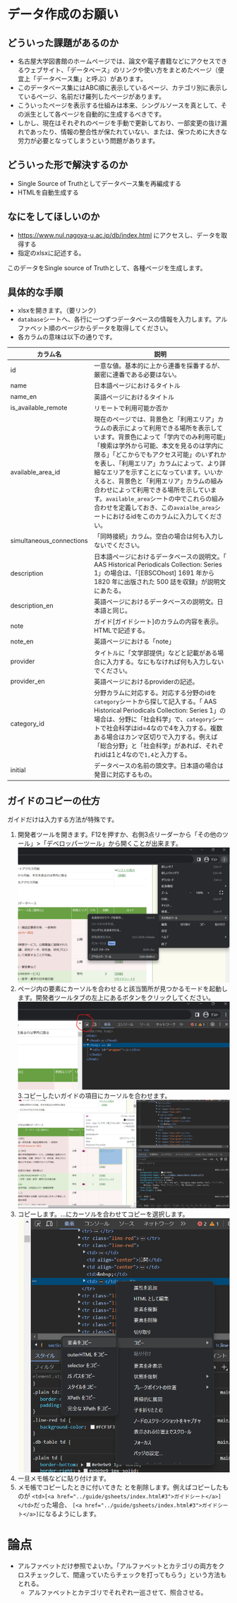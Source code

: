# データ作成のお願い

## どういった課題があるのか

- 名古屋大学図書館のホームページでは、論文や電子書籍などにアクセスできるウェブサイト、「データベース」のリンクや使い方をまとめたページ（便宜上「データベース集」と呼ぶ）があります。
- このデータベース集にはABC順に表示しているページ、カテゴリ別に表示しているページ、名前だけ羅列したページがあります。
- こういったページを表示する仕組みは本来、シングルソースを真として、その派生として各ページを自動的に生成するべきです。
- しかし、現在はそれぞれのページを手動で更新しており、一部変更の抜け漏れであったり、情報の整合性が保たれていない、または、保つために大きな労力が必要となってしまうという問題があります。

## どういった形で解決するのか

- Single Source of Truthとしてデータベース集を再編成する
- HTMLを自動生成する

## なにをしてほしいのか

- https://www.nul.nagoya-u.ac.jp/db/index.html にアクセスし、データを取得する
- 指定のxlsxに記述する。

このデータをSingle source of Truthとして、各種ページを生成します。

## 具体的な手順

- xlsxを開きます。（要リンク）
- `database`シートへ、各行に一つずつデータベースの情報を入力します。アルファベット順のページからデータを取得してください。
- 各カラムの意味は以下の通りです。

|カラム名|説明|
|-|-|
|id|一意な値。基本的に上から連番を採番するが、厳密に連番である必要はない。|
|name|日本語ページにおけるタイトル|
|name_en|英語ページにおけるタイトル|
|is_available_remote|リモートで利用可能か否か|
|available_area_id|現在のページでは、背景色と「利用エリア」カラムの表示によって利用できる場所を表示しています。背景色によって「学内でのみ利用可能」「検索は学外から可能、本文を見るのは学内に限る」「どこからでもアクセス可能」のいずれかを表し、「利用エリア」カラムによって、より詳細なエリアを示すことになっています。いいかえると、背景色と「利用エリア」カラムの組み合わせによって利用できる場所を示しています。`available_area`シートの中でこれらの組み合わせを定義しておき、この`avaialbe_area`シートにおけるidをこのカラムに入力してください。|
|simultaneous_connections|「同時接続」カラム。空白の場合は何も入力しないでください。|
|description|日本語ページにおけるデータベースの説明文。「	AAS Historical Periodicals Collection: Series 1」の場合は、「[EBSCOhost] 1691 年から 1820 年に出版された 500 誌を収録」が説明文にあたる。|
|description_en|英語ページにおけるデータベースの説明文。日本語と同じ。|
|note|ガイド[ガイドシート]のカラムの内容を表示。HTMLで記述する。|
|note_en|英語ページにおける「note」|
|provider|タイトルに「文学部提供」などと記載がある場合に入力する。なにもなければ何も入力しないでください。|
|provider_en|英語ページにおけるproviderの記述。|
|category_id|分野カラムに対応する。対応する分野のidを`category`シートから探して記入する。「	AAS Historical Periodicals Collection: Series 1」の場合は、分野に「社会科学」で、`category`シートで社会科学はid=4なので4を入力する。複数ある場合はカンマ区切りで入力する。例えば「総合分野」と「社会科学」があれば、それぞれidは1と4なので`1,4`と入力する。|
|initial|データベースの名前の頭文字。日本語の場合は発音に対応するもの。|

## ガイドのコピーの仕方

ガイドだけは入力する方法が特殊です。

1. 開発者ツールを開きます。F12を押すか、右側3点リーダーから「その他のツール」>「デベロッパーツール」から開くことが出来ます。![三点リーダーから開いている様子を見せる](open_developer_tools.png)
2. ページ内の要素にカーソルを合わせると該当箇所が見つかるモードを起動します。開発者ツールタブの左上にあるボタンをクリックしてください。![左上カーソルマークにカーソルを合わせている画像](select_selecter.png)
3.コピーしたいガイドの項目にカーソルを合わせます。![](select_td.png)
1. コピーします。<td>...</td>にカーソルを合わせてコピーを選択します。![](copy_td_element.png)
2. 一旦メモ帳などに貼り付けます。
3. メモ帳でコピーしたときに付いてきた <td>と</td>を削除します。例えばコピーしたものが `<td>[<a href="../guide/gsheets/index.html#3">ガイドシート</a>]</td>`だった場合、 `[<a href="../guide/gsheets/index.html#3">ガイドシート</a>]`になるようにします。

# 論点

- アルファベットだけ参照でよいか。「アルファベットとカテゴリの両方をクロスチェックして、間違っていたらチェックを打ってもらう」という方法もとれる。
  - アルファベットとカテゴリでそれぞれ一巡させて、照合させる。
